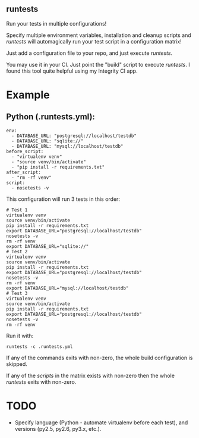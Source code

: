 runtests
---------------

Run your tests in multiple configurations!

Specify multiple environment variables, installation and cleanup scripts and *runtests* will automagically run your test script in a configuration matrix!

Just add a configuration file to your repo, and just execute *runtests*.

You may use it in your CI. Just point the "build" script to execute *runtests*. I found this tool quite helpful using my Integrity CI app.

# Example

## Python (.runtests.yml):

	env:
	  - DATABASE_URL: "postgresql://localhost/testdb"
	  - DATABASE_URL: "sqlite://"
	  - DATABASE_URL: "mysql://localhost/testdb"
	before_script:
	  - "virtualenv venv"
	  - "source venv/bin/activate"
	  - "pip install -r requirements.txt"
	after_script:
	  - "rm -rf venv"
	script:
	  - nosetests -v

This configuration will run 3 tests in this order:

	# Test 1
	virtualenv venv
	source venv/bin/activate
	pip install -r requirements.txt
	export DATABASE_URL="postgresql://localhost/testdb"
	nosetests -v
	rm -rf venv	
	export DATABASE_URL="sqlite://"
	# Test 2
	virtualenv venv
	source venv/bin/activate
	pip install -r requirements.txt
	export DATABASE_URL="postgresql://localhost/testdb"
	nosetests -v
	rm -rf venv	
	export DATABASE_URL="mysql://localhost/testdb"
	# Test 3
	virtualenv venv
	source venv/bin/activate
	pip install -r requirements.txt
	export DATABASE_URL="postgresql://localhost/testdb"
	nosetests -v
	rm -rf venv

Run it with:

	runtests -c .runtests.yml

If any of the commands exits with non-zero, the whole build configuration is skipped.

If any of the *scripts* in the matrix exists with non-zero then the whole *runtests* exits with non-zero.

# TODO

- Specify language (Python - automate virtualenv before each test), and versions (py2.5, py2.6, py3.x, etc.).

